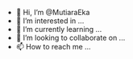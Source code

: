 - 👋 Hi, I’m @MutiaraEka
- 👀 I’m interested in ...
- 🌱 I’m currently learning ...
- 💞️ I’m looking to collaborate on ...
- 📫 How to reach me ...

<!---
MutiaraEka/MutiaraEka is a ✨ special ✨ repository because its `README.md` (this file) appears on your GitHub profile.
You can click the Preview link to take a look at your changes.
--->
